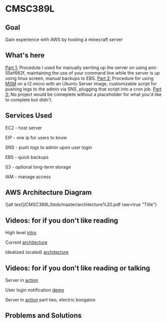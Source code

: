 # CMSC389L
## Goal
Gain experience with AWS by hosting a minecraft server

## What's here
[Part 1:](https://github.com/iaLockwood/CMSC389L/blob/master/Part%202:%20Find%20the%20Easier%20Way%20with%20Ubuntu%20Server) Procedute I used for manually serrting up the server on using ami-55ef662f, maintaining the use of your command line while the server is up using linux screen, manual backups to EBS. [Part 2:](https://github.com/iaLockwood/CMSC389L/blob/master/Part%202:%20Find%20the%20Easier%20Way%20with%20Ubuntu%20Server) Procedure for using [MSM](https://github.com/msmhq/msm) on a t2.micro with an Ubuntu Server image, customizable script for pushing logs to the admin via SNS, plugging that script into a cron job. [Part 3:](https://github.com/iaLockwood/CMSC389L/blob/master/Part%203:%20Where%20can%20we%20go%20from%20here) No project would be comeplete without a placeholder for what you'd like to complete but didn't.


## Services Used
EC2 - host server

EIP - one ip for users to know

SNS - push logs to admin upon user login

EBS - quick backups

S3 - optional long-term storage

IAM - manage access


## AWS Architecture Diagram
![alt text](CMSC389L/blob/master/architecture%20.pdf raw=true "Title")


## Videos: for if you don't like reading
High level [intro](https://www.useloom.com/share/1a80855a063b493690215ea836aa9151)

Current [architecture](https://www.useloom.com/share/aeba86ee93c64b35b23630e32bf10e46)

Idealized (scaled) [architecture](https://www.useloom.com/share/ac3bf8205dad438298c6da96ee4a2564)

## Videos: for if you don't like reading or talking
Server in [action](https://www.useloom.com/share/396e412fddb2414699a9a6583943760c)

User login notification [demo](https://www.useloom.com/share/e5bf710811da489ea673d0e11377e78d)

Server in [action](https://www.useloom.com/share/e5bf710811da489ea673d0e11377e78d) part two, electric boogaloo

## Problems and Solutions

